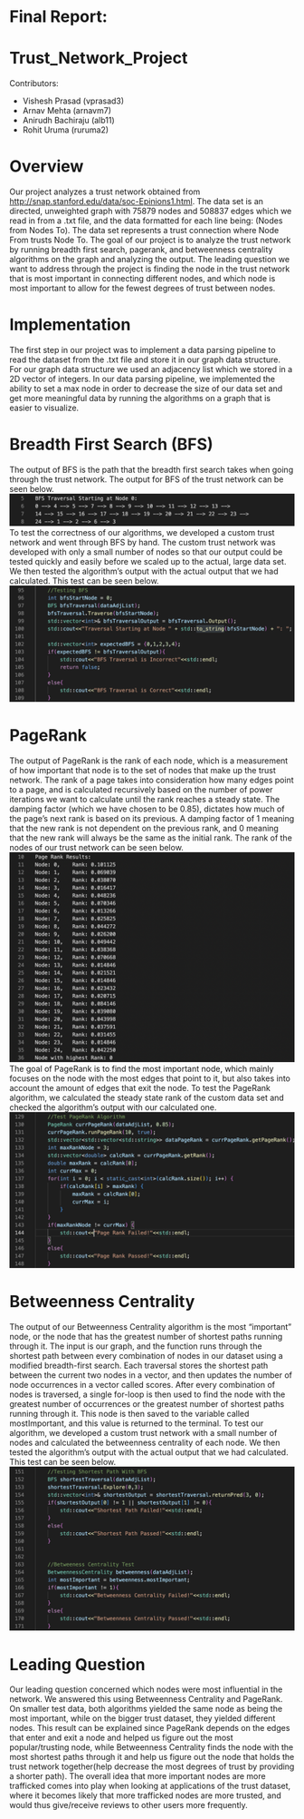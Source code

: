 # Final Report:

# Trust_Network_Project
Contributors:
* Vishesh Prasad (vprasad3)
* Arnav Mehta (arnavm7)
* Anirudh Bachiraju (alb11)
* Rohit Uruma (ruruma2)

# Overview
Our project analyzes a trust network obtained from http://snap.stanford.edu/data/soc-Epinions1.html. The data set is an directed, unweighted graph with 75879 nodes and 508837 edges which we read in from a .txt file, and the data formatted for each line being: (Nodes from	Nodes To). The data set represents a trust connection where Node From trusts Node To. The goal of our project is to analyze the trust network by running breadth first search, pagerank, and betweenness centrality algorithms on the graph and analyzing the output. The leading question we want to address through the project is finding the node in the trust network that is most important in connecting different nodes, and which node is most important to allow for the fewest degrees of trust between nodes.

# Implementation
The first step in our project was to implement a data parsing pipeline to read the dataset from the .txt file and store it in our graph data structure. For our graph data structure we used an adjacency list which we stored in a 2D vector of integers. In our data parsing pipeline, we implemented the ability to set a max node in order to decrease the size of our data set and get more meaningful data by running the algorithms on a graph that is easier to visualize.

# Breadth First Search (BFS)
The output of BFS is the path that the breadth first search takes when going through the trust network. The output for BFS of the trust network can be seen below.
![alt text](/Final_Deliverables/Final_Report_Images/BFS_Traversal.png)
To test the correctness of our algorithms, we developed a custom trust network and went through BFS by hand. The custom trust network was developed with only a small number of nodes so that our output could be tested quickly and easily before we scaled up to the actual, large data set. We then tested the algorithm’s output with the actual output that we had calculated. This test can be seen below.
![alt text](/Final_Deliverables/Final_Report_Images/BFS_Test.png)

# PageRank
The output of PageRank is the rank of each node, which is a measurement of how important that node is to the set of nodes that make up the trust network. The rank of a page takes into consideration how many edges point to a page, and is calculated recursively based on the number of power iterations we want to calculate until the rank reaches a steady state. The damping factor (which we have chosen to be 0.85), dictates how much of the page’s next rank is based on its previous. A damping factor of 1 meaning that the new rank is not dependent on the previous rank, and 0 meaning that the new rank will always be the same as the initial rank. The rank of the nodes of our trust network can be seen below. 
![alt text](/Final_Deliverables/Final_Report_Images/PageRank.png)
The goal of PageRank is to find the most important node, which mainly focuses on the node with the most edges that point to it, but also takes into account the amount of edges that exit the node. To test the PageRank algorithm, we calculated the steady state rank of the custom data set and checked the algorithm’s output with our calculated one.
![alt text](/Final_Deliverables/Final_Report_Images/PageRank_Test.png)

# Betweenness Centrality
The output of our Betweenness Centrality algorithm is the most “important” node, or the node that has the greatest number of shortest paths running through it. The input is our graph, and the function runs through the shortest path between every combination of nodes in our dataset using a modified breadth-first search. Each traversal stores the shortest path between the current two nodes in a vector, and then updates the number of node occurrences in a vector called scores. After every combination of nodes is traversed, a single for-loop is then used to find the node with the greatest number of occurrences or the greatest number of shortest paths running through it. This node is then saved to the variable called mostImportant, and this value is returned to the terminal. To test our algorithm, we developed a custom trust network with a small number of nodes and calculated the betweenness centrality of each node. We then tested the algorithm’s output with the actual output that we had calculated. This test can be seen below.
![alt text](/Final_Deliverables/Final_Report_Images/BC_Test.png)

# Leading Question
Our leading question concerned which nodes were most influential in the network. We answered this using Betweenness Centrality and PageRank. On smaller test data, both algorithms yielded the same node as being the most important, while on the bigger trust dataset, they yielded different nodes. This result can be explained since PageRank depends on the edges that enter and exit a node and helped us figure out the most popular/trusting node, while Betweenness Centrality finds the node with the most shortest paths through it and help us figure out the node that holds the trust network together(help decrease the most degrees of trust by providing a shorter path). The overall idea that more important nodes are more trafficked comes into play when looking at applications of the trust dataset, where it becomes likely that more trafficked nodes are more trusted, and would thus give/receive reviews to other users more frequently.
